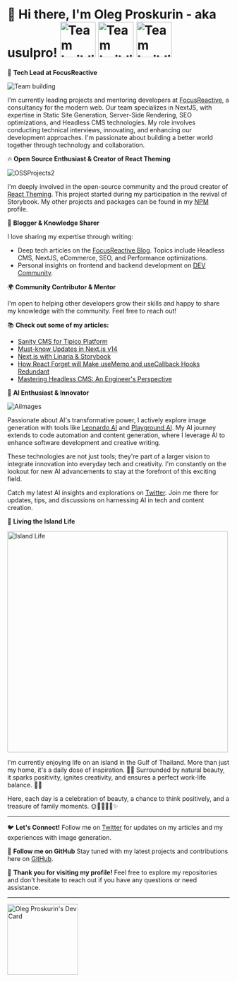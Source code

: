 # 👋 Hi there, I'm Oleg Proskurin - aka usulpro! <image src="https://github.com/usulpro/UsulPro/assets/14885189/01193203-a891-47d3-8f99-71cf54f3a6ac" width=80 alt="Team building"/> <image src="https://github.com/usulpro/UsulPro/assets/14885189/6df0914f-edf8-46d7-a29f-2e5a7f8acd4e" width=80 alt="Team building"/> <image src="https://github.com/usulpro/UsulPro/assets/14885189/38895aa9-f8ff-4178-baa2-37291a3c58c4" width=80 alt="Team building"/>


🌟 **Tech Lead at FocusReactive**

<image src="https://github.com/usulpro/UsulPro/assets/14885189/5a72cad2-e5d7-4b95-8356-3d99e4ceecc9"  alt="Team building"/>

I'm currently leading projects and mentoring developers at [FocusReactive](https://focusreactive.com/), a consultancy for the modern web. Our team specializes in NextJS, with expertise in Static Site Generation, Server-Side Rendering, SEO optimizations, and Headless CMS technologies. My role involves conducting technical interviews, innovating, and enhancing our development approaches. I'm passionate about building a better world together through technology and collaboration.



🔥 **Open Source Enthusiast & Creator of React Theming**

![OSSProjects2](https://github.com/usulpro/UsulPro/assets/14885189/01fae83d-1d1d-4918-a26a-16e12a42984c)

I'm deeply involved in the open-source community and the proud creator of [React Theming](https://github.com/react-theming). This project started during my participation in the revival of Storybook. My other projects and packages can be found in my [NPM](https://www.npmjs.com/settings/usulpro/packages) profile.

📝 **Blogger & Knowledge Sharer**

I love sharing my expertise through writing:
- Deep tech articles on the [FocusReactive Blog](https://focusreactive.com/blog/author/usulpro/). Topics include Headless CMS, NextJS, eCommerce, SEO, and Performance optimizations.
- Personal insights on frontend and backend development on [DEV Community](https://dev.to/usulpro).

🌍 **Community Contributor & Mentor**

I'm open to helping other developers grow their skills and happy to share my knowledge with the community. Feel free to reach out!

📚 **Check out some of my articles:**
- [Sanity CMS for Tipico Platform](https://focusreactive.com/sanity-cms-for-tipico-platform/)
- [Must-know Updates in Next.js v14](https://dev.to/usulpro/save-time-and-stay-informed-9-must-know-updates-in-nextjs-v14-5fnp)
- [Next.js with Linaria & Storybook](https://focusreactive.com/nextjs-with-linaria-storybook/)
- [How React Forget will Make useMemo and useCallback Hooks Redundant](https://dev.to/usulpro/how-react-forget-will-make-react-usememo-and-usecallback-hooks-absolutely-redundant-4l68)
- [Mastering Headless CMS: An Engineer's Perspective](https://dev.to/usulpro/mastering-headless-cms-an-engineers-perspective-6fm)



🤖 **AI Enthusiast & Innovator**

![AiImages](https://github.com/usulpro/UsulPro/assets/14885189/a5dc7c0b-80e9-4b4f-9367-25e2fb797d32)

Passionate about AI's transformative power, I actively explore image generation with tools like [Leonardo AI](https://app.leonardo.ai/profile/usulpro) and [Playground AI](https://playgroundai.com/profile/cle08yksw00kis601ufk3kscf). My AI journey extends to code automation and content generation, where I leverage AI to enhance software development and creative writing.

These technologies are not just tools; they're part of a larger vision to integrate innovation into everyday tech and creativity. I'm constantly on the lookout for new AI advancements to stay at the forefront of this exciting field.

Catch my latest AI insights and explorations on [Twitter](https://twitter.com/usulpro). Join me there for updates, tips, and discussions on harnessing AI in tech and content creation.


🌴 **Living the Island Life**

<image src="https://github.com/usulpro/UsulPro/assets/14885189/8d2635be-213b-473f-850d-4e8ebca6d304" width="500" alt="Island Life"/>


I'm currently enjoying life on an island in the Gulf of Thailand. More than just my home, it's a daily dose of inspiration. 🌺🌅 Surrounded by natural beauty, it sparks positivity, ignites creativity, and ensures a perfect work-life balance. 🧠💼

Here, each day is a celebration of beauty, a chance to think positively, and a treasure of family moments. 🌞👨‍👩‍👧‍👦✨

---

🐦 **Let's Connect!**
Follow me on [Twitter](https://twitter.com/usulpro) for updates on my articles and my experiences with image generation.

🌟 **Follow me on GitHub**
Stay tuned with my latest projects and contributions here on [GitHub](https://github.com/usulpro?tab=followers).

🎉 **Thank you for visiting my profile!**
Feel free to explore my repositories and don't hesitate to reach out if you have any questions or need assistance.

---

<a href="https://app.daily.dev/olegproskurin"><img src="https://api.daily.dev/devcards/4ad8b403c33a4e15a2fc08856110fc44.png?r=1uv" width="160" alt="Oleg Proskurin's Dev Card"/></a>

